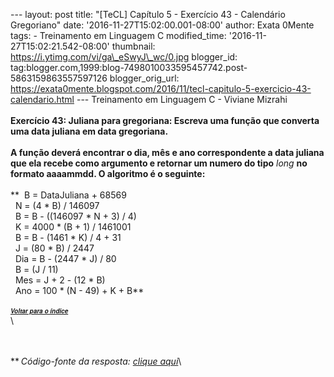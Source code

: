 --- layout: post title: "\[TeCL\] Capítulo 5 - Exercício 43 - Calendário
Gregoriano" date: '2016-11-27T15:02:00.001-08:00' author: Exata 0Mente
tags: - Treinamento em Linguagem C modified\_time:
'2016-11-27T15:02:21.542-08:00' thumbnail:
https://i.ytimg.com/vi/ga\_eSwyJ\_wc/0.jpg blogger\_id:
tag:blogger.com,1999:blog-7498010033595457742.post-5863159863557597126
blogger\_orig\_url:
https://exata0mente.blogspot.com/2016/11/tecl-capitulo-5-exercicio-43-calendario.html
--- Treinamento em Linguagem C - Viviane Mizrahi\
\
**Exercício 43: Juliana para gregoriana: Escreva uma função que converta
uma data juliana em data gregoriana.**\
**\
A função deverá encontrar o dia, mês e ano correspondente a data juliana
que ela recebe como argumento e retornar um numero do tipo** *long* **no
formato aaaammdd. O algoritmo é o seguinte:**\
\
**  B = DataJuliana + 68569\
  N = (4 \* B) / 146097\
  B = B - ((146097 \* N + 3) / 4)\
  K = 4000 \* (B + 1) / 1461001\
  B = B - (1461 \* K) / 4 + 31\
  J = (80 \* B) / 2447\
  Dia = B - (2447 \* J) / 80\
  B = (J / 11)\
  Mes = J + 2 - (12 \* B)\
  Ano = 100 \* (N - 49) + K + B**\
\
**<span
style="font-family: &quot;helvetica neue&quot; , &quot;arial&quot; , &quot;helvetica&quot; , sans-serif;"><span
style="font-size: small;">[<span style="font-size: x-small;">*Voltar
para o ín<span
style="font-family: &quot;helvetica neue&quot; , &quot;arial&quot; , &quot;helvetica&quot; , sans-serif;">di<span
style="font-family: &quot;helvetica neue&quot; , &quot;arial&quot; , &quot;helvetica&quot; , sans-serif;">ce</span></span>*</span>](http://exata0mente.blogspot.com/2016/11/indice-do-blog.html)</span></span>**\
\
<div class="separator" style="clear: both; text-align: center;">

</div>

\
\
**<span
style="font-family: &quot;helvetica neue&quot; , &quot;arial&quot; , &quot;helvetica&quot; , sans-serif;"><span
style="font-size: small;"><span style="font-size: x-small;">*<span
style="font-family: &quot;helvetica neue&quot; , &quot;arial&quot; , &quot;helvetica&quot; , sans-serif;"><span
style="font-family: &quot;helvetica neue&quot; , &quot;arial&quot; , &quot;helvetica&quot; , sans-serif;"> </span></span>*</span></span></span>*Código-fonte
da resposta: [clique aqui](http://adf.ly/1gB9m5)*\


